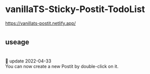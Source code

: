 # vanillaTS-Sticky-Postit-TodoList
https://vanillats-postit.netlify.app/
#
## useage 





#
🔎  update 2022-04-33 <br>
You can now create a new Postit by double-click on it.  